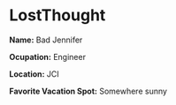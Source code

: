 # LostThought

**Name:** Bad Jennifer

**Ocupation:** Engineer

**Location:** JCI

**Favorite Vacation Spot:** Somewhere sunny
